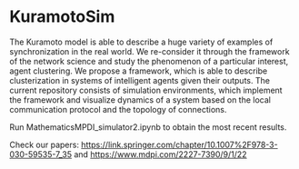 # KuramotoSim

The Kuramoto model is able to describe a huge variety of examples of synchronization in the real world. We re-consider it through the framework of the network science and study the phenomenon of a particular interest, agent clustering. 
We propose a framework, which is able to describe clusterization in systems of intelligent agents given their outputs.
The current repository consists of simulation environments, which implement the framework and visualize dynamics of a system based on the local communication protocol and the topology of connections.

Run MathematicsMPDI_simulator2.ipynb to obtain the most recent results.

Check our papers: https://link.springer.com/chapter/10.1007%2F978-3-030-59535-7_35
and https://www.mdpi.com/2227-7390/9/1/22
